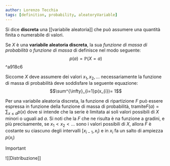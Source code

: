 ```yaml
---
author: Lorenzo Tecchia
tags: [definition, probability, aleatoryVariable]
---
```

Si dice **discreta** una [[variabile aleatoria]] che può assumere una quantità finita o numerabile di valori.

Se $X$ è una **variabile aleatoria discreta**, la sua _funzione di massa di probabilità_ o _funzione di massa_ di definisce nel modo seguente: $$p(a) = \mathbb{P}(X=a)$$ ^a918c6

Siccome $X$ deve assumere dei valori $x_{1},x_{2}, \dots$ necessariamente la funzione di massa di probabilità deve soddisfare la seguente equazione:$$\sum^{\infty}_{i=1}p(x_{i})= 1$$

Per una variabile aleatoria discreta, la funzione di ripartizione $F$ può essere espressa in funzione della funzione di massa di probabilità, tramite$F(a) = \sum_{x \leq a}p(x)$ dove si intende che la serie è limitata ai soli valori possibili di $X$ minori o uguali ad $a$. Si noti che la $F$ che ne risulta è na funzione a gradini, e più precisamente, se $x_{1}< x_{2} < \dots$ sono i valori possibili di $X$, allora $F$ è costante su ciascuno degli intervalli $[x_{i-1}, x_{i})$ e in $x_{i}$ fa un salto di ampiezza $p(x_{i})$

>[!important]
> ![[Distribuzione]]

